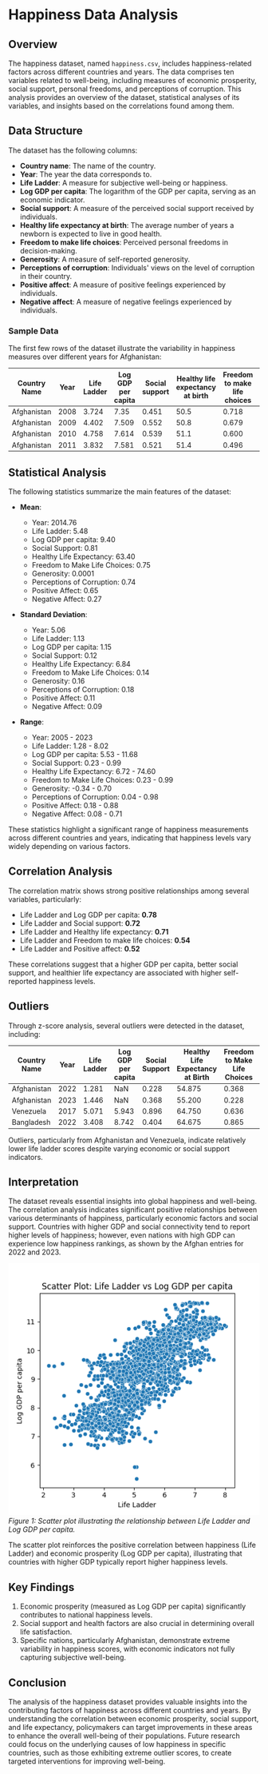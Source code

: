 # Happiness Data Analysis

## Overview
The happiness dataset, named `happiness.csv`, includes happiness-related factors across different countries and years. The data comprises ten variables related to well-being, including measures of economic prosperity, social support, personal freedoms, and perceptions of corruption. This analysis provides an overview of the dataset, statistical analyses of its variables, and insights based on the correlations found among them.

## Data Structure
The dataset has the following columns:
- **Country name**: The name of the country.
- **Year**: The year the data corresponds to.
- **Life Ladder**: A measure for subjective well-being or happiness.
- **Log GDP per capita**: The logarithm of the GDP per capita, serving as an economic indicator.
- **Social support**: A measure of the perceived social support received by individuals.
- **Healthy life expectancy at birth**: The average number of years a newborn is expected to live in good health.
- **Freedom to make life choices**: Perceived personal freedoms in decision-making.
- **Generosity**: A measure of self-reported generosity.
- **Perceptions of corruption**: Individuals' views on the level of corruption in their country.
- **Positive affect**: A measure of positive feelings experienced by individuals.
- **Negative affect**: A measure of negative feelings experienced by individuals.

### Sample Data
The first few rows of the dataset illustrate the variability in happiness measures over different years for Afghanistan:

| Country Name | Year | Life Ladder | Log GDP per capita | Social support | Healthy life expectancy at birth | Freedom to make life choices | Generosity | Perceptions of corruption | Positive affect | Negative affect |
| ------------ | ---- | ----------- | ------------------- | -------------- | ------------------------------- | ---------------------------- | ---------- | ------------------------ | ---------------- | ---------------- |
| Afghanistan  | 2008 | 3.724       | 7.35                | 0.451          | 50.5                           | 0.718                        | 0.164      | 0.882                    | 0.414             | 0.258            |
| Afghanistan  | 2009 | 4.402       | 7.509               | 0.552          | 50.8                           | 0.679                        | 0.187      | 0.85                     | 0.481             | 0.237            |
| Afghanistan  | 2010 | 4.758       | 7.614               | 0.539          | 51.1                           | 0.600                        | 0.118      | 0.707                    | 0.517             | 0.275            |
| Afghanistan  | 2011 | 3.832       | 7.581               | 0.521          | 51.4                           | 0.496                        | 0.160      | 0.731                    | 0.480             | 0.267            |

## Statistical Analysis
The following statistics summarize the main features of the dataset:

- **Mean**:
  - Year: 2014.76
  - Life Ladder: 5.48
  - Log GDP per capita: 9.40
  - Social Support: 0.81
  - Healthy Life Expectancy: 63.40
  - Freedom to Make Life Choices: 0.75
  - Generosity: 0.0001
  - Perceptions of Corruption: 0.74
  - Positive Affect: 0.65
  - Negative Affect: 0.27

- **Standard Deviation**:
  - Year: 5.06
  - Life Ladder: 1.13
  - Log GDP per capita: 1.15
  - Social Support: 0.12
  - Healthy Life Expectancy: 6.84
  - Freedom to Make Life Choices: 0.14
  - Generosity: 0.16
  - Perceptions of Corruption: 0.18
  - Positive Affect: 0.11
  - Negative Affect: 0.09

- **Range**:
  - Year: 2005 - 2023
  - Life Ladder: 1.28 - 8.02
  - Log GDP per capita: 5.53 - 11.68
  - Social Support: 0.23 - 0.99
  - Healthy Life Expectancy: 6.72 - 74.60
  - Freedom to Make Life Choices: 0.23 - 0.99
  - Generosity: -0.34 - 0.70
  - Perceptions of Corruption: 0.04 - 0.98
  - Positive Affect: 0.18 - 0.88
  - Negative Affect: 0.08 - 0.71

These statistics highlight a significant range of happiness measurements across different countries and years, indicating that happiness levels vary widely depending on various factors.

## Correlation Analysis
The correlation matrix shows strong positive relationships among several variables, particularly:

- Life Ladder and Log GDP per capita: **0.78**
- Life Ladder and Social support: **0.72**
- Life Ladder and Healthy life expectancy: **0.71**
- Life Ladder and Freedom to make life choices: **0.54**
- Life Ladder and Positive affect: **0.52**

These correlations suggest that a higher GDP per capita, better social support, and healthier life expectancy are associated with higher self-reported happiness levels.

## Outliers
Through z-score analysis, several outliers were detected in the dataset, including:

| Country Name | Year | Life Ladder | Log GDP per capita | Social Support | Healthy Life Expectancy at Birth | Freedom to Make Life Choices | Generosity | Perceptions of Corruption | Positive Affect | Negative Affect |
| ------------ | ---- | ----------- | ------------------- | -------------- | ------------------------------ | ---------------------------- | ---------- | ------------------------ | ---------------- | ---------------- |
| Afghanistan  | 2022 | 1.281       | NaN                 | 0.228          | 54.875                         | 0.368                        | NaN       | 0.733                    | 0.206             | 0.576            |
| Afghanistan  | 2023 | 1.446       | NaN                 | 0.368          | 55.200                         | 0.228                        | NaN       | 0.738                    | 0.261             | 0.460            |
| Venezuela     | 2017 | 5.071       | 5.943               | 0.896          | 64.750                         | 0.636                        | 0.050      | 0.844                    | 0.697             | 0.363            |
| Bangladesh   | 2022 | 3.408       | 8.742               | 0.404          | 64.675                         | 0.865                        | -0.058     | 0.617                    | 0.394             | 0.448            |

Outliers, particularly from Afghanistan and Venezuela, indicate relatively lower life ladder scores despite varying economic or social support indicators.

## Interpretation
The dataset reveals essential insights into global happiness and well-being. The correlation analysis indicates significant positive relationships between various determinants of happiness, particularly economic factors and social support. Countries with higher GDP and social connectivity tend to report higher levels of happiness; however, even nations with high GDP can experience low happiness rankings, as shown by the Afghan entries for 2022 and 2023.

![scatter_plot.png](scatter_plot.png)
*Figure 1: Scatter plot illustrating the relationship between Life Ladder and Log GDP per capita.*

The scatter plot reinforces the positive correlation between happiness (Life Ladder) and economic prosperity (Log GDP per capita), illustrating that countries with higher GDP typically report higher happiness levels.

## Key Findings
1. Economic prosperity (measured as Log GDP per capita) significantly contributes to national happiness levels.
2. Social support and health factors are also crucial in determining overall life satisfaction.
3. Specific nations, particularly Afghanistan, demonstrate extreme variability in happiness scores, with economic indicators not fully capturing subjective well-being.

## Conclusion
The analysis of the happiness dataset provides valuable insights into the contributing factors of happiness across different countries and years. By understanding the correlation between economic prosperity, social support, and life expectancy, policymakers can target improvements in these areas to enhance the overall well-being of their populations. Future research could focus on the underlying causes of low happiness in specific countries, such as those exhibiting extreme outlier scores, to create targeted interventions for improving well-being.